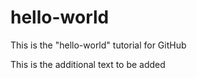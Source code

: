 # hello-world
This is the "hello-world" tutorial for GitHub

This is the additional text to be added

